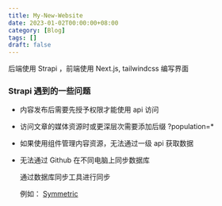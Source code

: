 ```yaml
---
title: My-New-Website
date: 2023-01-02T00:00:00+08:00
category: [Blog]
tags: []
draft: false
---
```


后端使用 Strapi ，前端使用 Next.js, tailwindcss 编写界面

### Strapi 遇到的一些问题

- 内容发布后需要先授予权限才能使用 api 访问

- 访问文章的媒体资源时或更深层次需要添加后缀 ?population=*

- 如果使用组件管理内容资源，无法通过一级 api 获取数据

- 无法通过 Github 在不同电脑上同步数据库

  通过数据库同步工具进行同步

  例如： [Symmetric](https://www.symmetricds.org/doc/3.14/html/tutorials.html#_installation)